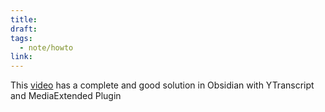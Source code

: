 ```yaml
---
title: 
draft: 
tags:
  - note/howto
link:
---
```

This [video](https://www.youtube.com/watch?v=VKQYxiLcMhQ) has a complete and good solution in Obsidian with YTranscript and MediaExtended Plugin